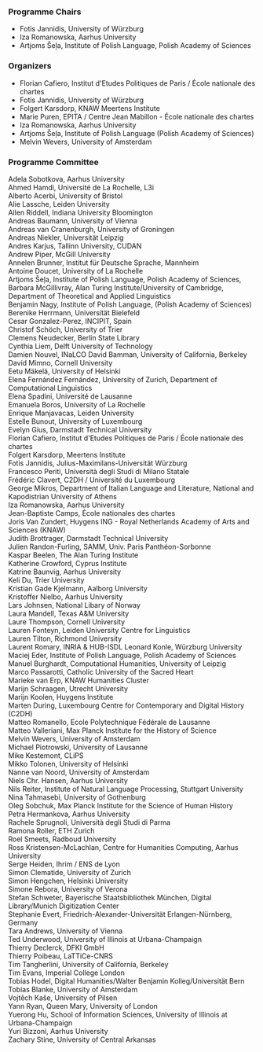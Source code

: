 ### Programme Chairs
- Fotis Jannidis, University of Würzburg
- Iza Romanowska, Aarhus University
- Artjoms Šeļa, Institute of Polish Language, Polish Academy of Sciences

### Organizers
- Florian Cafiero, Institut d'Etudes Politiques de Paris / École nationale des chartes
- Fotis Jannidis, University of Würzburg
- Folgert Karsdorp, KNAW Meertens Institute
- Marie Puren, EPITA / Centre Jean Mabillon - École nationale des chartes  
- Iza Romanowska, Aarhus University
- Artjoms Šeļa, Institute of Polish Language (Polish Academy of Sciences)
- Melvin Wevers, University of Amsterdam

### Programme Committee  

Adela Sobotkova, Aarhus University  
Ahmed Hamdi, Université de La Rochelle, L3i  
Alberto	Acerbi, University of Bristol  
Alie Lassche, Leiden University  
Allen Riddell, Indiana University Bloomington  
Andreas	Baumann, University of Vienna  
Andreas	van Cranenburgh, University of Groningen  
Andreas	Niekler, Universität Leipzig  
Andres Karjus, Tallinn University, CUDAN  
Andrew	Piper, McGill University  
Annelen	Brunner, Institut für Deutsche Sprache, Mannheim  
Antoine	Doucet, University of La Rochelle  
Artjoms Šeļa, Institute of Polish Language, Polish Academy of Sciences,  
Barbara McGillivray,	Alan Turing Institute/University of Cambridge, Department of Theoretical and Applied Linguistics  
Benjamin Nagy, Institute of Polish Language, (Polish Academy of Sciences)  
Berenike Herrmann, Universität Bielefeld  
Cesar Gonzalez-Perez, INCIPIT, Spain  
Christof Schöch, University of Trier  
Clemens	Neudecker, Berlin State Library  
Cynthia	Liem, Delft University of Technology  
Damien	Nouvel, INaLCO 
David Bamman, University of California, Berkeley   
David Mimno, Cornell University  
Eetu Mäkelä, University of Helsinki  
Elena Fernández Fernández, University of Zurich, Department of Computational Linguistics  
Elena Spadini, Université de Lausanne  
Emanuela Boros, University of La Rochelle  
Enrique	Manjavacas, Leiden University  
Estelle	Bunout, University of Luxembourg  
Evelyn Gius, Darmstadt Technical University  
Florian Cafiero, Institut d'Etudes Politiques de Paris / École nationale des chartes    
Folgert	Karsdorp, Meertens Institute  
Fotis Jannidis, Julius-Maximilans-Universität Würzburg  
Francesco Periti, Università degli Studi di Milano Statale  
Frédéric Clavert, C2DH / Université du Luxembourg  
George	Mikros, Department of Italian Language and Literature, National and Kapodistrian University of Athens  
Iza	Romanowska, Aarhus University  
Jean-Baptiste Camps, École nationales des chartes  
Joris Van Zundert, Huygens ING - Royal Netherlands Academy of Arts and Sciences (KNAW)  
Judith Brottrager, Darmstadt Technical University  
Julien Randon-Furling, SAMM, Univ. Paris Panthéon-Sorbonne  
Kaspar Beelen, The Alan Turing Institute  
Katherine Crowford, Cyprus Institute  
Katrine	Baunvig, Aarhus University  
Keli Du, Trier University  
Kristian Gade Kjelmann,	Aalborg University  
Kristoffer	Nielbo, Aarhus University  
Lars Johnsen, National Libary of Norway  
Laura Mandell, Texas A&M University  
Laure Thompson, Cornell University  
Lauren Fonteyn, Leiden University Centre for Linguistics  
Lauren Tilton, Richmond University  
Laurent	Romary, INRIA & HUB-ISDL 
Leonard Konle, Würzburg University 
Maciej Eder, Institute of Polish Language, Polish Academy of Sciences  
Manuel Burghardt, Computational Humanities, University of Leipzig  
Marco Passarotti, Catholic University of the Sacred Heart  
Marieke	van Erp, KNAW Humanities Cluster  
Marijn Schraagen, Utrecht University  
Marijn Koolen, Huygens Institute  
Marten During, Luxembourg Centre for Contemporary and Digital History (C2DH)  
Matteo Romanello, Ecole Polytechnique Fédérale de Lausanne  
Matteo Valleriani, Max Planck Institute for the History of Science  
Melvin Wevers, University of Amsterdam  
Michael Piotrowski, University of Lausanne  
Mike Kestemont, CLiPS  
Mikko Tolonen, University of Helsinki  
Nanne van Noord, University of Amsterdam  
Niels Chr. Hansen, Aarhus University  
Nils Reiter, Institute of Natural Language Processing, Stuttgart University  
Nina Tahmasebi, University of Gothenburg  
Oleg Sobchuk, Max Planck Institute for the Science of Human History  
Petra Hermankova, Aarhus University  
Rachele	Sprugnoli, Università degli Studi di Parma  
Ramona Roller, ETH Zurich  
Roel Smeets, Radboud University  
Ross Kristensen-McLachlan, Centre for Humanities Computing, Aarhus University  
Serge  Heiden, Ihrim / ENS de Lyon  
Simon Clematide, University of Zurich  
Simon Hengchen, Helsinki University  
Simone Rebora, University of Verona  
Stefan Schweter, Bayerische Staatsbibliothek München, Digital Library/Munich Digitization Center  
Stephanie Evert, Friedrich-Alexander-Universität Erlangen-Nürnberg, Germany  
Tara Andrews, University of Vienna  
Ted	Underwood, University of Illinois at Urbana-Champaign  
Thierry	Declerck, DFKI GmbH  
Thierry	Poibeau, LaTTiCe-CNRS  
Tim	Tangherlini, University of California, Berkeley  
Tim	Evans, Imperial College London  
Tobias Hodel, Digital Humanities/Walter Benjamin Kolleg/Universität Bern  
Tobias Blanke, University of Amsterdam  
Vojtěch Kaše, University of Pilsen  
Yann Ryan, Queen Mary, University of London  
Yuerong	Hu, School of Information Sciences, University of Illinois at Urbana-Champaign  
Yuri Bizzoni, Aarhus University  
Zachary	Stine, University of Central Arkansas  
